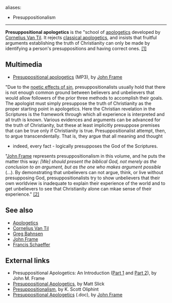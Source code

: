 aliases:
- Presuppositionalism
---
**Presuppositional apologetics** is the "school of
[apologetics](Apologetics "Apologetics") developed by
[Cornelius Van Til](Cornelius_Van_Til "Cornelius Van Til"). It
rejects [classical apologetics](Apologetics "Apologetics"), and
insists that fruitful arguments establishing the truth of
Christianity can only be made by identifying a person's
presuppositions and having correct ones.
[[1]](http://www.datarat.net/DR/Lex-P.html#PresuppositionalApologetics)

## Multimedia

-   [Presuppositional apologetics](http://radioapologia.com/archives/Presuppositional_Apologetics_by_John_Frame.mp3)
    (MP3), by [John Frame](John_Frame "John Frame")

"Due to the
[noetic effects of sin](Noetic_effects_of_sin "Noetic effects of sin"),
presuppositionalists usually hold that there is not enough common
ground between believers and unbelievers that would allow followers
of the prior three methods to accomplish their goals. The apologist
must simply presuppose the truth of Christianity as the proper
starting point in apologetics. Here the Christian revelation in the
Scriptures is the framework through which all experience is
interpreted and all truth is known. Various evidences and arguments
can be advanced for the truth of Christianity, but these at least
implicitly presuppose premises that can be true only if
Christianity is true. Presuppositionalist attempt, then, to argue
transcendentally. That is, they argue that all meaning and thought
- indeed, every fact - logically presupposes the God of the
Scriptures.

"[John Frame](John_Frame "John Frame") represents
presuppositionalism in this volume, and he puts the matter this
way:
*[We] should present the biblical God, not merely as the conclusion to an argument, but as the one who makes argument possible*
(...). By demonstrating that unbelievers can not argue, think, or
live without presupposing God, presuppositionalists try to show
unbelievers that their own worldview is inadequate to explain their
experience of the world and to get unbelievers to see that
Christianity alone can mkae sense of their experience."
[[2]](http://www.apologeticsindex.org/a108.html)


## See also

-   [Apologetics](Apologetics "Apologetics")
-   [Cornelius Van Til](Cornelius_Van_Til "Cornelius Van Til")
-   [Greg Bahnsen](Greg_Bahnsen "Greg Bahnsen")
-   [John Frame](John_Frame "John Frame")
-   [Francis Schaeffer](Francis_Schaeffer "Francis Schaeffer")

## External links

-   Presuppositional Apologetics: An Introduction
    ([Part 1](http://www.thirdmill.org/files/english/html/pt/PT.h.Frame.Presupp.Apol.1.html)
    and
    [Part 2](http://www.thirdmill.org/files/english/html/pt/PT.h.Frame.Presupp.Apol.2.html)),
    by John M. Frame
-   [Presuppositional Apologetics](http://www.carm.org/apologetics/presuppositional.htm),
    by Matt Slick
-   [Presuppositionalism](http://mywebpages.comcast.net/oliphint/Writings/A%20Covenantal%20Apologetic.htm),
    by K. Scott Oliphint
-   [Presuppositional Apologetics](http://reformedperspectives.org/files/reformedperspectives/hall_of_frame/VT_Presuppositional%20Apologetics,%20IVP.doc)
    (.doc), by [John Frame](John_Frame "John Frame")



